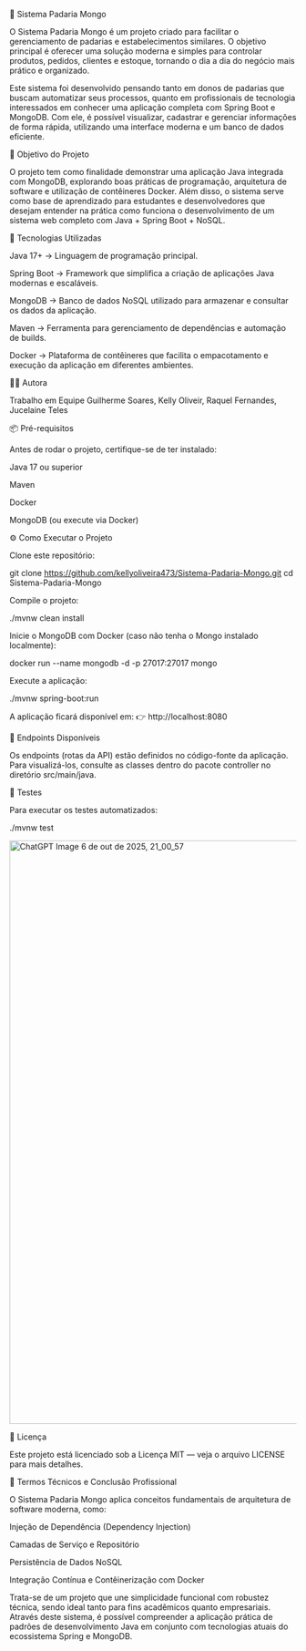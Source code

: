 🥐 Sistema Padaria Mongo

O Sistema Padaria Mongo é um projeto criado para facilitar o gerenciamento de padarias e estabelecimentos similares.
O objetivo principal é oferecer uma solução moderna e simples para controlar produtos, pedidos, clientes e estoque, tornando o dia a dia do negócio mais prático e organizado.

Este sistema foi desenvolvido pensando tanto em donos de padarias que buscam automatizar seus processos, quanto em profissionais de tecnologia interessados em conhecer uma aplicação completa com Spring Boot e MongoDB.
Com ele, é possível visualizar, cadastrar e gerenciar informações de forma rápida, utilizando uma interface moderna e um banco de dados eficiente.

🎯 Objetivo do Projeto

O projeto tem como finalidade demonstrar uma aplicação Java integrada com MongoDB, explorando boas práticas de programação, arquitetura de software e utilização de contêineres Docker.
Além disso, o sistema serve como base de aprendizado para estudantes e desenvolvedores que desejam entender na prática como funciona o desenvolvimento de um sistema web completo com Java + Spring Boot + NoSQL.

🚀 Tecnologias Utilizadas

Java 17+ → Linguagem de programação principal.

Spring Boot → Framework que simplifica a criação de aplicações Java modernas e escaláveis.

MongoDB → Banco de dados NoSQL utilizado para armazenar e consultar os dados da aplicação.

Maven → Ferramenta para gerenciamento de dependências e automação de builds.

Docker → Plataforma de contêineres que facilita o empacotamento e execução da aplicação em diferentes ambientes.

👩‍💻 Autora

Trabalho em Equipe Guilherme Soares, Kelly Oliveir, Raquel Fernandes, Jucelaine Teles

📦 Pré-requisitos

Antes de rodar o projeto, certifique-se de ter instalado:

Java 17 ou superior

Maven

Docker

MongoDB (ou execute via Docker)

⚙️ Como Executar o Projeto

Clone este repositório:

git clone https://github.com/kellyoliveira473/Sistema-Padaria-Mongo.git
cd Sistema-Padaria-Mongo


Compile o projeto:

./mvnw clean install


Inicie o MongoDB com Docker (caso não tenha o Mongo instalado localmente):

docker run --name mongodb -d -p 27017:27017 mongo


Execute a aplicação:

./mvnw spring-boot:run


A aplicação ficará disponível em:
👉 http://localhost:8080

🔧 Endpoints Disponíveis

Os endpoints (rotas da API) estão definidos no código-fonte da aplicação.
Para visualizá-los, consulte as classes dentro do pacote controller no diretório src/main/java.

🧪 Testes

Para executar os testes automatizados:

./mvnw test

<img width="1024" height="1024" alt="ChatGPT Image 6 de out  de 2025, 21_00_57" src="https://github.com/user-attachments/assets/515a2112-5d8b-471d-b9f9-314ffdc5b966" />


📄 Licença

Este projeto está licenciado sob a Licença MIT — veja o arquivo LICENSE para mais detalhes.


🧠 Termos Técnicos e Conclusão Profissional

O Sistema Padaria Mongo aplica conceitos fundamentais de arquitetura de software moderna, como:

Injeção de Dependência (Dependency Injection)

Camadas de Serviço e Repositório

Persistência de Dados NoSQL

Integração Contínua e Contêinerização com Docker

Trata-se de um projeto que une simplicidade funcional com robustez técnica, sendo ideal tanto para fins acadêmicos quanto empresariais.
Através deste sistema, é possível compreender a aplicação prática de padrões de desenvolvimento Java em conjunto com tecnologias atuais do ecossistema Spring e MongoDB.
